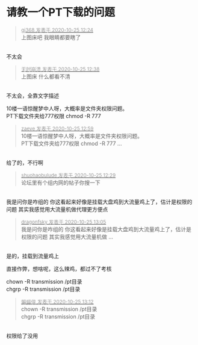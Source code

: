 # 请教一个PT下载的问题


<div class="quote"><blockquote><font size="2"><a href="https://www.hostloc.com/forum.php?mod=redirect&amp;goto=findpost&amp;pid=9349387&amp;ptid=758239" target="_blank"><font color="#999999">gj368 发表于 2020-10-25 12:24</font></a></font><br />
上图床吧 我眼睛都要瞎了</blockquote></div><br />
不太会<img src="static/image/smiley/yct/014.gif" smilieid="45" border="0" alt="" />

<div class="quote"><blockquote><font size="2"><a href="https://www.hostloc.com/forum.php?mod=redirect&amp;goto=findpost&amp;pid=9349442&amp;ptid=758239" target="_blank"><font color="#999999">无时崩溃 发表于 2020-10-25 12:38</font></a></font><br />
上图床 什么都看不清</blockquote></div><br />
不太会<img src="static/image/smiley/yct/014.gif" smilieid="45" border="0" alt="" />，全靠文字描述

10楼一语惊醒梦中人呀，大概率是文件夹权限问题。<br />
PT下载文件夹给777权限 chmod -R 777<img id="aimg_gX3y4" onclick="zoom(this, this.src, 0, 0, 0)" class="zoom" src="https://cdn.jsdelivr.net/gh/hishis/forum-master/public/images/patch.gif" onmouseover="img_onmouseoverfunc(this)" onload="thumbImg(this)" border="0" alt="" />

<div class="quote"><blockquote><font size="2"><a href="https://www.hostloc.com/forum.php?mod=redirect&amp;goto=findpost&amp;pid=9349519&amp;ptid=758239" target="_blank"><font color="#999999">zaeve 发表于 2020-10-25 12:59</font></a></font><br />
10楼一语惊醒梦中人呀，大概率是文件夹权限问题。<br />
PT下载文件夹给777权限 chmod -R 777 ...</blockquote></div><br />
给了的，不行啊

<div class="quote"><blockquote><font size="2"><a href="https://www.hostloc.com/forum.php?mod=redirect&amp;goto=findpost&amp;pid=9349410&amp;ptid=758239" target="_blank"><font color="#999999">shuohaobulude 发表于 2020-10-25 12:29</font></a></font><br />
论坛里有个组内网的帖子你搜一下</blockquote></div><br />
我是问你是咋组的 你这看起来好像是挂载大盘鸡到大流量鸡上了，估计是权限的问题 其实我感觉用大流量机做代理更方便点 

<div class="quote"><blockquote><font size="2"><a href="https://www.hostloc.com/forum.php?mod=redirect&amp;goto=findpost&amp;pid=9349536&amp;ptid=758239" target="_blank"><font color="#999999">dragonfsky 发表于 2020-10-25 13:05</font></a></font><br />
我是问你是咋组的 你这看起来好像是挂载大盘鸡到大流量鸡上了，估计是权限的问题 其实我感觉用大流量机做 ...</blockquote></div><br />
是的，挂载到流量鸡上

直接作弊，想啥呢，这么辣鸡，都过不了考核

chown -R transmission /pt目录<br />
chgrp -R transmission /pt目录

<div class="quote"><blockquote><font size="2"><a href="https://www.hostloc.com/forum.php?mod=redirect&amp;goto=findpost&amp;pid=9349556&amp;ptid=758239" target="_blank"><font color="#999999">蝙蝠侠 发表于 2020-10-25 13:12</font></a></font><br />
chown -R transmission /pt目录<br />
chgrp -R transmission /pt目录</blockquote></div><br />
权限给了没用<img src="static/image/smiley/yct/021.gif" smilieid="37" border="0" alt="" />
